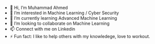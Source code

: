 - 👋 Hi, I’m Muhammad Ahmed
- 👀 I’m interested in Machine Learning / Cyber Security
- 🌱 I’m currently learning Advanced Machine Learning
- 💞️ I’m looking to collaborate on Machine Learning 
- 📫 Connect with me on Linkedin 
- ⚡ Fun fact: I like to help others with my knowledege, love to workout.

<!---
Ahmedwyne/Ahmedwyne is a ✨ special ✨ repository because its `README.md` (this file) appears on your GitHub profile.
You can click the Preview link to take a look at your changes.
--->
